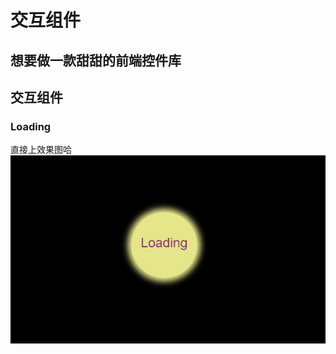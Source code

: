 # 交互组件
想要做一款甜甜的前端控件库
---
## 交互组件
### Loading
直接上效果图哈
![wch-loading.gif](
https://github.com/OnlyPiglet/Front-End-Components/blob/master/loading/wch-loading.gif)

